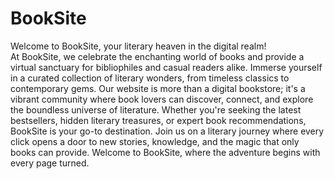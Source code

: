 # BookSite
Welcome to BookSite, your literary heaven in the digital realm!<br>
At BookSite, we celebrate the enchanting world of books and provide a virtual sanctuary for bibliophiles and casual readers alike. Immerse yourself in a curated collection of literary wonders, from timeless classics to contemporary gems. Our website is more than a digital bookstore; it's a vibrant community where book lovers can discover, connect, and explore the boundless universe of literature. Whether you're seeking the latest bestsellers, hidden literary treasures, or expert book recommendations, BookSite is your go-to destination. Join us on a literary journey where every click opens a door to new stories, knowledge, and the magic that only books can provide. Welcome to BookSite, where the adventure begins with every page turned.
